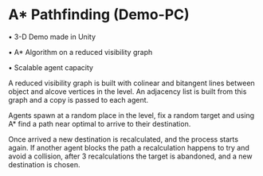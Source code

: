 # A* Pathfinding (Demo-PC)

•	3-D Demo made in Unity

•	A* Algorithm on a reduced visibility graph 

•	Scalable agent capacity

A reduced visibility graph is built with colinear and bitangent lines between object and alcove vertices in the level. An adjacency list is built from this graph and a copy is passed to each agent. 

Agents spawn at a random place in the level, fix a random target and using A* find a path near optimal to arrive to their destination. 

Once arrived a new destination is recalculated, and the process starts again. If another agent blocks the path a recalculation happens to try and avoid a collision, after 3 recalculations the target is abandoned, and a new destination is chosen.
